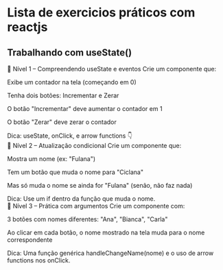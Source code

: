 # Lista de exercicios práticos com reactjs

## Trabalhando com useState()

🌱 Nível 1 – Compreendendo useState e eventos
Crie um componente que:

Exibe um contador na tela (começando em 0)

Tenha dois botões: Incrementar e Zerar

O botão "Incrementar" deve aumentar o contador em 1

O botão "Zerar" deve zerar o contador

Dica: useState, onClick, e arrow functions 👇
<br>
🌿 Nível 2 – Atualização condicional
Crie um componente que:

Mostra um nome (ex: "Fulana")

Tem um botão que muda o nome para "Ciclana"

Mas só muda o nome se ainda for "Fulana" (senão, não faz nada)

Dica: Use um if dentro da função que muda o nome.
<br>
🌳 Nível 3 – Prática com argumentos
Crie um componente com:

3 botões com nomes diferentes: "Ana", "Bianca", "Carla"

Ao clicar em cada botão, o nome mostrado na tela muda para o nome correspondente

Dica: Uma função genérica handleChangeName(nome) e o uso de arrow functions nos onClick.